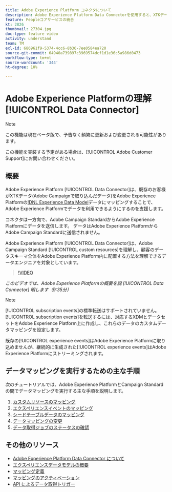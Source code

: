 ```yaml
---
title: Adobe Experience Platform コネクタについて
description: Adobe Experience Platform Data Connectorを使用すると、XTKデータ（Campaignで取り込んだデータ）をAdobe Experience PlatformのExperience Data Model(XDM)データにマッピングすることで、既存のお客様がAdobe Experience Platformでデータを利用できるようになります。
feature: Peopleコアサービスの統合
kt: 2826
thumbnail: 27304.jpg
doc-type: feature video
activity: understand
team: TM
exl-id: 686961f9-5374-4cc6-8b36-7ee0584ea720
source-git-commit: 64940a739897c3969574dcf1d1e36c5a986d0473
workflow-type: tm+mt
source-wordcount: '344'
ht-degree: 10%

---
```


# Adobe Experience Platformの理解[!UICONTROL Data Connector]

>[!NOTE]
>
>この機能は現在ベータ版で、予告なく頻繁に更新および変更される可能性があります。
>
>この機能を実装する予定がある場合は、[!UICONTROL Adobe Customer Support]にお問い合わせください。

## 概要

Adobe Experience Platform [!UICONTROL Data Connector]は、既存のお客様がXTKデータ(Adobe Campaignで取り込んだデータ)をAdobe Experience Platformの[!DNL Experience Data Model](XDM)データにマッピングすることで、Adobe Experience Platformでデータを利用できるようにするのを支援します。

コネクタは一方向で、Adobe Campaign StandardからAdobe Experience Platformにデータを送信します。 データはAdobe Experience PlatformからAdobe Campaign Standardに送信されません。

Adobe Experience Platform [!UICONTROL Data Connector]は、Adobe Campaign Standard [!UICONTROL custom resources]を理解し、顧客のデータスキーマ全体をAdobe Experience Platform内に配置する方法を理解できるデータエンジニアを対象としています。

>[!VIDEO](https://video.tv.adobe.com/v/27304?quality=12)

*このビデオでは、Adobe Experience Platformの概要を説 [!UICONTROL Data Connector] 明します（9:35分）*

>[!NOTE]
>
>[!UICONTROL subscription events]の標準転送はサポートされていません。 [!UICONTROL subscription events]を転送するには、対応するXDMとデータセットをAdobe Experience Platform上に作成し、これらのデータのカスタムデータマッピングを設定します。
>
>既存の[!UICONTROL experience events]はAdobe Experience Platformに取り込めませんが、継続的に生成された[!UICONTROL experience events]はAdobe Experience Platformにストリーミングされます。

## データマッピングを実行するための主な手順

次のチュートリアルでは、Adobe Experience PlatformとCampaign Standardの間でデータマッピングを実行する主な手順を説明します。

1. [カスタムリソースのマッピング](/help/administrating/adobe-experience-platform-data-connector/mapping-custom-resources.md)
2. [エクスペリエンスイベントのマッピング](/help/administrating/adobe-experience-platform-data-connector/mapping-experience-events.md)
3. [シードテーブルデータのマッピング](/help/administrating/adobe-experience-platform-data-connector/mapping-seed-table-data.md)
4. [データマッピングの変更](/help/administrating/adobe-experience-platform-data-connector/modifying-data-mapping.md)
5. [データ取得ジョブのステータスの確認](/help/administrating/adobe-experience-platform-data-connector/checking-status-of-data-ingestion-jobs.md)

## その他のリソース

* [Adobe Experience Platform Data Connector について](https://docs.adobe.com/content/help/en/campaign-standard/using/administrating/mapping-campaign-and-aep-data/aep-about-data-connector.html)
* [エクスペリエンスデータモデルの概要](https://docs.adobe.com/content/help/en/campaign-standard/using/administrating/mapping-campaign-and-aep-data/aep-data-model-overview.html)
* [マッピング定義](https://experienceleague.adobe.com/docs/campaign-standard/using/integrating-with-adobe-cloud/adobe-experience-platform/data-connector/aep-mapping-definition.html)
* [マッピングのアクティベーション](https://experienceleague.adobe.com/docs/campaign-standard/using/integrating-with-adobe-cloud/adobe-experience-platform/data-connector/aep-mapping-activation.html)
* [API によるデータ取得トリガー](https://experienceleague.adobe.com/docs/campaign-standard/using/integrating-with-adobe-cloud/adobe-experience-platform/data-connector/aep-triggering-data-ingestion.html)
